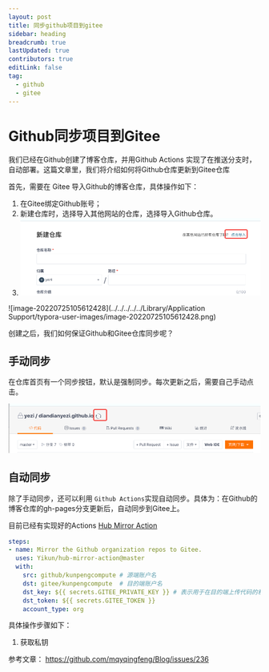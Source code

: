 ```yaml
---
layout: post
title: 同步github项目到gitee
sidebar: heading
breadcrumb: true
lastUpdated: true
contributors: true
editLink: false
tag:
  - github
  - gitee
---
```


# Github同步项目到Gitee

我们已经在Github创建了博客仓库，并用Github Actions 实现了在推送分支时，自动部署。这篇文章里，我们将介绍如何将Github仓库更新到Gitee仓库

首先，需要在 Gitee 导入Github的博客仓库，具体操作如下：

1. 在Gitee绑定Github账号；
2. 新建仓库时，选择导入其他网站的仓库，选择导入Github仓库。
3. ![image-20220725105816246](https://raw.githubusercontent.com/diandianyezi/typora-images/master/img/image-20220725105816246.png)

![image-20220725105612428](../../../../../Library/Application Support/typora-user-images/image-20220725105612428.png)



创建之后，我们如何保证Github和Gitee仓库同步呢？

## 手动同步

在仓库首页有一个同步按钮，默认是强制同步。每次更新之后，需要自己手动点击。

![image-20220725105918432](https://raw.githubusercontent.com/diandianyezi/typora-images/master/img/image-20220725105918432.png)


## 自动同步

除了手动同步，还可以利用 `Github Actions`实现自动同步。具体为：在Github的博客仓库的gh-pages分支更新后，自动同步到Gitee上。

目前已经有实现好的Actions [Hub Mirror Action](https://github.com/Yikun/hub-mirror-action)

```yml
steps:
- name: Mirror the Github organization repos to Gitee.
  uses: Yikun/hub-mirror-action@master
  with:
    src: github/kunpengcompute # 源端账户名
    dst: gitee/kunpengcompute  # 目的端账户名
    dst_key: ${{ secrets.GITEE_PRIVATE_KEY }} # 表示用于在目的端上传代码的私钥，然后将其保存在 Secrets 中
    dst_token: ${{ secrets.GITEE_TOKEN }}
    account_type: org
```

具体操作步骤如下：

1. 获取私钥




参考文章：
https://github.com/mqyqingfeng/Blog/issues/236
